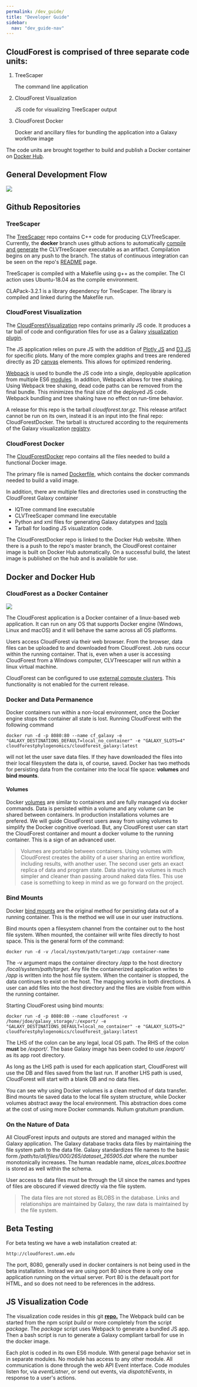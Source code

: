 ```yaml
---
permalink: /dev_guide/
title: "Developer Guide"
sidebar:
  nav: "dev_guide-nav"
---
```

## CloudForest is comprised of three separate code units:

1. TreeScaper

    The command line application

2. CloudForest Visualization

    JS code for visualizing TreeScaper output

3. CloudForest Docker

    Docker and ancillary files for bundling the application into a Galaxy workflow image

The code units are brought together to build and publish a Docker container on [Docker Hub](https://hub.docker.com/repository/docker/cloudforestphylogenomics/cloudforest_galaxy).

## General Development Flow

![](/assets/docker_dev-images/DevFlow3.png)

## Github Repositories

### TreeScaper

The [TreeScaper](https://github.com/TreeScaper/TreeScaper) repo contains C++ code for producing CLVTreeScaper.
Currently, the **docker** branch uses github actions to automatically [compile and generate](https://github.com/TreeScaper/TreeScaper/blob/docker/.github/workflows/docker_compile.yml) the CLVTreeScaper executable as an artifact. Compilation begins on any push to the branch. The status of continuous integration can be seen on the repo's [README](https://github.com/TreeScaper/TreeScaper/tree/docker) page.

TreeScaper is compiled with a Makefile using g++ as the compiler. The CI action uses Ubuntu-18.04 as the compile environment.

CLAPack-3.2.1 is a library dependency for TreeScaper. The library is compiled and linked during the Makefile run.

### CloudForest Visualization

The [CloudForestVisualization](https://github.com/TreeScaper/CloudforestVisualization) repo contains primarily JS code. It produces a tar ball of code and configuration files for use as a Galaxy [visualization plugin](https://galaxyproject.org/develop/visualizations/).

The JS application relies on pure JS with the addition of [Plotly JS](https://plotly.com/javascript/) and [D3 JS](https://d3js.org/) for specific plots. Many of the more complex graphs and trees are rendered directly as 2D [canvas](https://developer.mozilla.org/en-US/docs/Web/API/CanvasRenderingContext2D) elements. This allows for optimized rendering.

[Webpack](https://webpack.js.org/) is used to bundle the JS code into a single, deployable application from multiple ES6 [modules](https://developer.mozilla.org/en-US/docs/Web/JavaScript/Guide/Modules). In addition, Webpack allows for tree shaking. Using Webpack tree shaking, dead code paths can be removed from the final bundle. This minimizes the final size of the deployed JS code. Webpack bundling and tree shaking have no effect on run-time behavior.

A release for this repo is the tarball *cloudforest.tar.gz*. This release artifact cannot be run on its own, instead it is an input into the final repo: CloudForestDocker. The tarball is structured according to the requirements of the Galaxy visualization [registry](https://galaxyproject.org/visualizations-registry/).

### CloudForest Docker

The [CloudForestDocker](https://github.com/TreeScaper/CloudforestDocker.git) repo contains all the files needed to build a functional Docker image.

The primary file is named [Dockerfile](https://docs.docker.com/engine/reference/builder/), which contains the docker commands needed to build a valid image.

In addition, there are multiple files and directories used in constructing the CloudForest Galaxy container

* IQTree command line executable
* CLVTreeScaper command line executable
* Python and xml files for generating Galaxy datatypes and [tools](https://docs.galaxyproject.org/en/master/dev/schema.html)
* Tarball for loading JS visualization code.

The CloudForestDocker repo is linked to the Docker Hub website. When there is a push to the repo's master branch, the CloudForest container image is built on Docker Hub automatically. On a successful build, the latest image is published on the hub and is available for use.

## Docker and Docker Hub

### CloudForest as a Docker Container

![](/assets/docker_dev-images/DockerOverview.png)

The CloudForest application is a Docker container of a linux-based web application. It can run on any OS that supports Docker engine (Windows, Linux and macOS) and it will behave the same across all OS platforms.

Users access CloudForest via their web browser. From the browser, data files can be uploaded to and downloaded from CloudForest. Job runs occur within the running container. That is, even when a user is accessing CloudForest from a Windows computer, CLVTreescaper will run within a linux virtual machine.

CloudForest can be configured to use [external compute clusters](https://github.com/bgruening/docker-galaxy-stable#Running-on-an-external-cluster-(DRM)). This functionality is not enabled for the current release.


### Docker and Data Permanence

Docker containers run within a non-local environment, once the Docker engine stops the container all state is lost. Running CloudForest with the following command

    docker run -d -p 8080:80 --name cf_galaxy -e "GALAXY_DESTINATIONS_DEFAULT=local_no_container" -e "GALAXY_SLOTS=4" cloudforestphylogenomics/cloudforest_galaxy:latest

will not let the user save data files. If they have downloaded the files into their local filesystem the data is, of course, saved. Docker has two methods for persisting data from the container into the local file space: **volumes** and **bind mounts**.

#### Volumes

Docker [volumes](https://docs.docker.com/storage/volumes/) are similar to containers and are fully managed via docker commands. Data is persisted within a volume and any volume can be shared between containers. In production installations volumes are prefered. We will guide CloudForest users away from using volumes to simplify the Docker cognitive overload. But, any CloudForest user can start the CloudForest container and mount a docker volume to the running container. This is a sign of an advanced user.

>Volumes are portable between containers. Using volumes with CloudForest creates the ability of a user sharing an entire workflow, including results, with another user. The second user gets an exact replica of data and program state. Data sharing via volumes is much simpler and cleaner than passing around naked data files. This use case is something to keep in mind as we go forward on the project.

### Bind Mounts

Docker [bind mounts](https://docs.docker.com/storage/bind-mounts/) are the original method for persisting data out of a running container. This is the method we will use in our user instructions.

Bind mounts open a filesystem channel from the container out to the host file system. When mounted, the container will write files directly to host space.
This is the general form of the command:

    docker run -d -v /local/system/path/target:/app container-name

The -v argument maps the container directory */app* to the host directory */local/system/path/target*. Any file the containerized application writes to */app* is written into the host file system. When the container is stopped, the data continues to exist on the host. The mapping works in both directions. A user can add files into the host directory and the files are visible from within the running container.

Starting CloudForest using bind mounts:

    docker run -d -p 8080:80 --name cloudforest -v /home/jdoe/galaxy_storage/:/export/ -e "GALAXY_DESTINATIONS_DEFAULT=local_no_container" -e "GALAXY_SLOTS=2" cloudforestphylogenomics/cloudforest_galaxy:latest

The LHS of the colon can be any legal, local OS path. The RHS of the colon **must** be */export/*. The base Galaxy image has been coded to use */export/* as its app root directory.

As long as the LHS path is used for each application start, CloudForest will use the DB and files saved from the last run. If another LHS path is used, CloudForest will start with a blank DB and no data files.

You can see why using Docker volumes is a clean method of data transfer. Bind mounts tie saved data to the local file system structure, while Docker volumes abstract away the local environment. This abstraction does come at the cost of using more Docker commands. Nullum gratuitum prandium.

### On the Nature of Data

All CloudForest inputs and outputs are stored and managed within the Galaxy application. The Galaxy database tracks data files by maintaining the file system path to the data file. Galaxy standardizes file names to the basic form */path/to/all/files/000/265/dataset_265905.dat* where the number monotonically increases. The human readable name, *alces_alces.boottree* is stored as well within the schema.

User access to data files must be through the UI since the names and types of files are obscured if viewed directly via the file system.

> The data files are not stored as BLOBS in the database. Links and relationships are maintained by Galaxy, the raw data is maintained by the file system.

## Beta Testing

For beta testing we have a web installation created at:

    http://cloudforest.umn.edu

The port, 8080, generally used in docker containers is not being used in the beta installation. Instead we are using port 80 since there is only one application running on the virtual server. Port 80 is the defaualt port for HTML, and so does not need to be references in the address.

## JS Visualization Code #

The visualization code resides in this git [**repo.**](https://github.com/TreeScaper/CloudforestVisualization) The Webpack build can be started from the npm script *build* or more completely from the script *package*. The *package* script uses Webpack to generate a bundled JS app. Then a bash script is run to generate a Galaxy compliant tarball for use in the docker image.

Each plot is coded in its own ES6 module. With general page behavior set in in separate modules. No module has access to any other module. All communication is done through the web API Event interface. Code modules listen for, via *eventListner*, or send out events, via *dispatchEvents*, in response to a user's actions.
